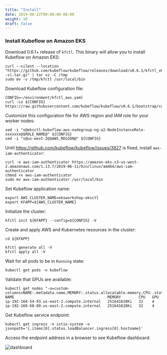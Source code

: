 ```yaml
---
title: "Install"
date: 2019-08-22T00:00:00-08:00
weight: 10
draft: false
---
```


### Install Kubeflow on Amazon EKS

Download 0.6.1+ release of `kfctl`. This binary will allow you to install Kubeflow on Amazon EKS:

```
curl --silent --location "https://github.com/kubeflow/kubeflow/releases/download/v0.6.1/kfctl_v0.6.1_$(uname -s).tar.gz" | tar xz -C /tmp
sudo mv -v /tmp/kfctl /usr/local/bin
```

Download Kubeflow configuration file:

```
CONFIG=~/environment/kfctl_aws.yaml
curl -Lo ${CONFIG} https://raw.githubusercontent.com/kubeflow/kubeflow/v0.6.1/bootstrap/config/kfctl_aws.yaml
```

Customize this configuration file for AWS region and IAM role for your worker nodes:

```
sed -i "s@eksctl-kubeflow-aws-nodegroup-ng-a2-NodeInstanceRole-xxxxxxx@$ROLE_NAME@" ${CONFIG}
sed -i "s@us-west-2@$AWS_REGION@" ${CONFIG}
```

Until https://github.com/kubeflow/kubeflow/issues/3827 is fixed, install `aws-iam-authenticator`:

```
curl -o aws-iam-authenticator https://amazon-eks.s3-us-west-2.amazonaws.com/1.13.7/2019-06-11/bin/linux/amd64/aws-iam-authenticator
chmod +x aws-iam-authenticator
sudo mv aws-iam-authenticator /usr/local/bin
```

Set Kubeflow application name:

```
export AWS_CLUSTER_NAME=eksworkshop-eksctl
export KFAPP=${AWS_CLUSTER_NAME}
```

Initialize the cluster:

```
kfctl init ${KFAPP} --config=${CONFIG} -V
```

Create and apply AWS and Kubernetes resources in the cluster:

```
cd ${KFAPP}

kfctl generate all -V
kfctl apply all -V
```

Wait for all pods to be in `Running` state:

```
kubectl get pods -n kubeflow
```

Validate that GPUs are available:

```
kubectl get nodes "-o=custom-columns=NAME:.metadata.name,MEMORY:.status.allocatable.memory,CPU:.status.allocatable.cpu,GPU:.status.allocatable.nvidia\.com/gpu"
NAME                                          MEMORY        CPU   GPU
ip-192-168-54-93.us-east-2.compute.internal   251641628Ki   32    4
ip-192-168-68-80.us-east-2.compute.internal   251641628Ki   32    4
```

Get Kubeflow service endpoint:

```
kubectl get ingress -n istio-system -o jsonpath='{.items[0].status.loadBalancer.ingress[0].hostname}'
```

Access the endpoint address in a browser to see Kubeflow dashboard:

![dashboard](/images/kubeflow/dashboard-welcome.png)
